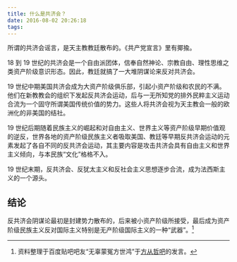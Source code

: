 ```yaml
---
title: 什么是共济会？
date: 2016-08-02 20:26:18
tags: 
---
```


所谓的共济会谣言，是天主教教廷散布的。《共产党宣言》里有揶揄。

18 到 19 世纪的共济会是一个自由派团体，信奉自然神论、宗教自由、理性思维之类资产阶级意识形态。因此，教廷就搞了一大堆阴谋论来反对共济会。

19 世纪中期美国共济会成为大资产阶级俱乐部，引起小资产阶级和农民的不满。他们在新教教会的组织下发起反共济会运动，后与一无所知党的排外民粹主义运动合流为一个固守所谓美国传统价值的势力。这些人将共济会视为天主教会一般的欧洲化的非美国的结社。

19 世纪后期随着民族主义的崛起和对自由主义、世界主义等资产阶级早期价值观的逆反，世界各地的资产阶级民族主义者吸取美国、教廷等早期反共济会运动的元素发起了各自不同的反共济会运动，其主要内容是攻击共济会具有自由主义和世界主义倾向，与本民族“文化”格格不入。

19 世纪末期，反共济会、反犹太主义和反社会主义思想逐步合流，成为法西斯主义的一个源头。

## 结论 ##

反共济会阴谋论最初是封建势力散布的，后来被小资产阶级所接受，最后成为资产阶级民族主义反对国际主义特别是无产阶级国际主义的一种“武器”。[^1]

[^1]: 资料整理于百度贴吧吧友“无辜蒙冤方世鸿”于[方从哲吧](http://tieba.baidu.com/p/4704138439)的发言。
